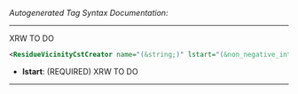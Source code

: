 _Autogenerated Tag Syntax Documentation:_

---
XRW TO DO

```xml
<ResidueVicinityCstCreator name="(&string;)" lstart="(&non_negative_integer;)" />
```

-   **lstart**: (REQUIRED) XRW TO DO

---

